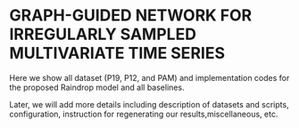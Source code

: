 # GRAPH-GUIDED NETWORK FOR IRREGULARLY SAMPLED MULTIVARIATE TIME SERIES

Here we show all dataset (P19, P12, and PAM) and implementation codes for the proposed Raindrop model and all baselines. 

Later, we will add more details including description of datasets and scripts, configuration, instruction for regenerating our results,miscellaneous, etc.
